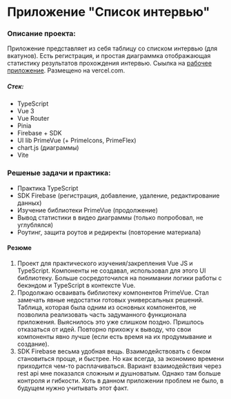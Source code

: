 # Приложение "Список интервью"

### Описание проекта:

Приложение представляет из себя таблицу со списком интервью (для вкатунов). Есть регистрация, и простая диаграммка отображающая статистику результатов прохождения интервью.
Сыылка на [рабочее приложение](https://app-interview-list.vercel.app/list). Размещено на vercel.com.

##### Стек:

- TypeScript
- Vue 3
- Vue Router
- Pinia
- Firebase + SDK
- UI lib PrimeVue (+ PrimeIcons, PrimeFlex)
- chart.js (диаграммы)
- Vite

### Решеные задачи и практика:

- Практика TypeScript
- SDK Firebase (регистрация, добавление, удаление, редактирование данных)
- Изучение библиотеки PrimeVue (продолжение)
- Вывод статистики в видео диаграммы (только попробовал, не углублялся)
- Роутинг, защита роутов и редиректы (повторение материала)

#### Резюме

1. Проект для практического изучения/закрепления Vue JS и TypeScript. Компоненты не создавал, использовал для этого UI библиотеку. Больше сосредоточился на понимании логики работы с бекэндом и TypeScript в контексте Vue.
2. Продолжаю осваивать библиотеку компонентов PrimeVue. Стал замечать явные недостатки готовых универсальных решений. Таблица, которая была одним из основных компонентов, не позволила реализовать часть задуманного функционала приложения. Выяснилось это уже слишком поздно. Пришлось отказаться от идей. Повторно прихожу к выводу, что свои компоненты явно лучше (если есть время на их продумывание и создание).
3. SDK Firebase весьма удобная вещь. Взаимодействовать с беком становиться проще, и быстрее. Но как всегда, за экономию времени приходится чем-то расплачиваться. Вариант взаимодействия через rest api мне показался сложным и душноватым. Однако там больше контроля и гибкости. Хоть в данном приложении проблем не было, в будущем нужно учитывать этот факт.
